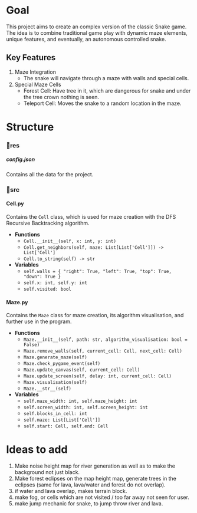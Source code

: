 # Goal
This project aims to create an complex version of the classic Snake game. The idea is to combine traditional game play with dynamic maze elements, unique features, and eventually, an autonomous controlled snake.

## Key Features 
1. Maze Integration
    - The snake will navigate through a maze with walls and special cells.
2. Special Maze Cells
    - Forest Cell: Have tree in it, which are dangerous for snake and under the tree crown nothing is seen.
    - Teleport Cell: Moves the snake to a random location in the maze.

# Structure
### 📂res
##### config.json
Contains all the data for the project.
### 📂src
#### Cell.py
Contains the `Cell` class, which is used for maze creation with the DFS Recursive Backtracking algorithm.
- **Functions** 
	- `Cell.__init__(self, x: int, y: int)`
	- `Cell.get_neighbors(self, maze: List[List['Cell']]) -> List['Cell']`
	- `Cell.to_string(self) -> str`
- **Variables**
	- `self.walls = { "right": True, "left": True, "top": True, "down": True }`
	- `self.x: int, self.y: int`
	- `self.visited: bool`
#### Maze.py
Contains the `Maze` class for maze creation, its algorithm visualisation, and further use in the program.
- **Functions** 
	- `Maze.__init__(self, path: str, algorithm_visualisation: bool = False)`
	- `Maze.remove_walls(self, current_cell: Cell, next_cell: Cell)`
	- `Maze.generate_maze(self)`
	- `Maze.check_pygame_event(self)`
	- `Maze.update_canvas(self, current_cell: Cell)`
	- `Maze.update_screen(self, delay: int, current_cell: Cell)`
	- `Maze.visualisation(self)`
	- `Maze.__str__(self)`
- **Variables**
	- `self.maze_width: int, self.maze_height: int`
	- `self.screen_width: int, self.screen_height: int`
	- `self.blocks_in_cell: int`
	- `self.maze: List[List['Cell']]`
	- `self.start: Cell, self.end: Cell`

# Ideas to add
1. Make noise height map for river generation as well as to make the background not just black.
2. Make forest eclipses on the map height map, generate trees in the eclipses (same for lava, lava/water and forest do not overlap).
3. if water and lava overlap, makes terrain block.
4. make fog, or cells which are not visited / too far away not seen for user. 
5. make jump mechanic for snake, to jump throw river and lava.
 
